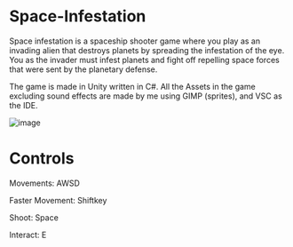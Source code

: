 # Space-Infestation
Space infestation is a spaceship shooter game where you play as an invading alien that destroys planets by spreading the infestation of the eye. You as the invader must infest planets and fight off repelling space forces that were sent by the planetary defense.

The game is made in Unity written in C#. All the Assets in the game excluding sound effects are made by me using GIMP (sprites), and VSC as the IDE.

![image](https://github.com/user-attachments/assets/f3f191af-f97b-4013-a8b4-08b370f89c54)

# Controls
Movements: AWSD

Faster Movement: Shiftkey

Shoot: Space

Interact: E
